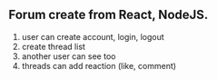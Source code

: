 ## Forum create from React, NodeJS.

1. user can create account, login, logout
2. create thread list
3. another user can see too
4. threads can add reaction (like, comment)
